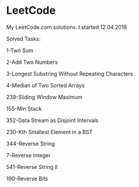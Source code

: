 # LeetCode
My LeetCode.com solutions. I started 12.04.2018

Solved Tasks:

1-Two Sum

2-Add Two Numbers

3-Longest Substring Without Repeating Characters

4-Median of Two Sorted Arrays

239-Sliding Window Maximum

155-Min Stack

352-Data Stream as Disjoint Intervals

230-Kth Smallest Element in a BST

344-Reverse String

7-Reverse Integer

541-Reverse String II

190-Reverse Bits


